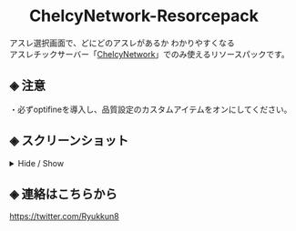 # &nbsp;　ChelcyNetwork-Resorcepack
アスレ選択画面で、どにどのアスレがあるか わかりやすくなる<br>
アスレチックサーバー「[ChelcyNetwork](https://www.mchel.net/)」でのみ使えるリソースパックです。

## ◈ 注意
・必ずoptifineを導入し、品質設定のカスタムアイテムをオンにしてください。

## ◈ スクリーンショット
<details><summary>Hide / Show</summary>
<p>

![SS](https://github.com/Ryukkun/ChelcyNetwork-Resorcepack/blob/main/SS.png)

</p>
</details>

## ◈ 連絡はこちらから
https://twitter.com/Ryukkun8
